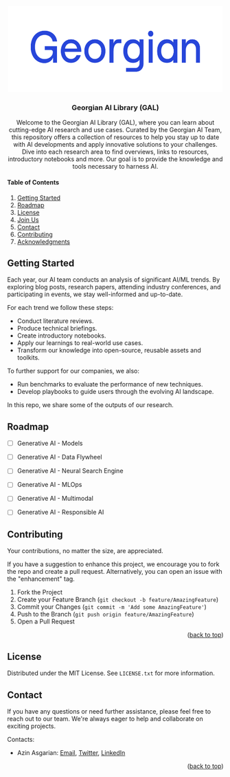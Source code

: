 <a name="readme-top"></a>

<!-- [![Contributors][contributors-shield]][contributors-url]
[![Forks][forks-shield]][forks-url]
[![Stargazers][stars-shield]][stars-url]
[![Issues][issues-shield]][issues-url]
[![MIT License][license-shield]][license-url]
[![LinkedIn][linkedin-shield]][linkedin-url] -->



<!-- PROJECT LOGO -->
<br />
<div align="center">
  <a href="https://georgian.io/platform/research-at-georgian/">
    <img src="images/georgian-logo.png" alt="Logo" width="500" height="200">
  </a>

  <h3 align="center">Georgian AI Library (GAL)</h3>

Welcome to the Georgian AI Library (GAL), where you can learn about cutting-edge AI research and use cases. Curated by the Georgian AI Team, this repository offers a collection of resources to help you stay up to date with AI developments and apply innovative solutions to your challenges. Dive into each research area to find overviews, links to resources, introductory notebooks and more. Our goal is to provide the knowledge and tools necessary to harness AI. 

<!--   <p align="center">
    <a href="https://github.com/othneildrew/Best-README-Template">View Demo</a>
    ·
    <a href="https://github.com/othneildrew/Best-README-Template/issues">Report Bug</a>
    ·
    <a href="https://github.com/othneildrew/Best-README-Template/issues">Request Feature</a>
  </p> -->
    
</div>



<!-- TABLE OF CONTENTS -->
#### Table of Contents
<ol>
    <li><a href="#getting-started">Getting Started</a></li>
    <li><a href="#roadmap">Roadmap</a></li>
    <li><a href="#license">License</a></li>
    <li><a href="#contributing">Join Us</a></li>
    <li><a href="#contact">Contact</a></li>
    <li><a href="#contributing">Contributing</a></li>
    <li><a href="#acknowledgments">Acknowledgments</a></li>
</ol>


<!-- GETTING STARTED -->
## Getting Started
Each year, our AI team conducts an analysis of significant AI/ML trends. By exploring blog posts, research papers, attending industry conferences, and participating in events, we stay well-informed and up-to-date.

For each trend we follow these steps:

- Conduct literature reviews.
- Produce technical briefings.
- Create introductory notebooks.
- Apply our learnings to real-world use cases. 
- Transform our knowledge into open-source, reusable assets and toolkits.

To further support for our companies, we also:

- Run benchmarks to evaluate the performance of new techniques.
- Develop playbooks to guide users through the evolving AI landscape.

In this repo, we share some of the outputs of our research.


<!-- ROADMAP -->
## Roadmap

- [ ] Generative AI - Models 
- [ ] Generative AI - Data Flywheel
- [ ] Generative AI - Neural Search Engine
- [ ] Generative AI - MLOps
- [ ] Generative AI - Multimodal
- [ ] Generative AI - Responsible AI


<!-- CONTRIBUTING -->
## Contributing
Your contributions, no matter the size, are appreciated.

If you have a suggestion to enhance this project, we encourage you to fork the repo and create a pull request. Alternatively, you can open an issue with the "enhancement" tag. 

1. Fork the Project
2. Create your Feature Branch (`git checkout -b feature/AmazingFeature`)
3. Commit your Changes (`git commit -m 'Add some AmazingFeature'`)
4. Push to the Branch (`git push origin feature/AmazingFeature`)
5. Open a Pull Request

<p align="right">(<a href="#readme-top">back to top</a>)</p>


<!-- LICENSE -->
## License

Distributed under the MIT License. See `LICENSE.txt` for more information.


<!-- CONTACT -->
## Contact
If you have any questions or need further assistance, please feel free to reach out to our team. We're always eager to help and collaborate on exciting projects.

Contacts: 
- Azin Asgarian: [Email](azin@georgian.io), [Twitter](https://twitter.com/azin_asg), [LinkedIn](https://www.linkedin.com/in/azin-asgarian/?originalSubdomain=ca)

<p align="right">(<a href="#readme-top">back to top</a>)</p>





<!-- MARKDOWN LINKS & IMAGES -->
<!-- https://www.markdownguide.org/basic-syntax/#reference-style-links -->
[contributors-shield]: https://img.shields.io/github/contributors/othneildrew/Best-README-Template.svg?style=for-the-badge
[contributors-url]: https://github.com/othneildrew/Best-README-Template/graphs/contributors
[forks-shield]: https://img.shields.io/github/forks/othneildrew/Best-README-Template.svg?style=for-the-badge
[forks-url]: https://github.com/othneildrew/Best-README-Template/network/members
[stars-shield]: https://img.shields.io/github/stars/othneildrew/Best-README-Template.svg?style=for-the-badge
[stars-url]: https://github.com/othneildrew/Best-README-Template/stargazers
[issues-shield]: https://img.shields.io/github/issues/othneildrew/Best-README-Template.svg?style=for-the-badge
[issues-url]: https://github.com/othneildrew/Best-README-Template/issues
[license-shield]: https://img.shields.io/github/license/othneildrew/Best-README-Template.svg?style=for-the-badge
[license-url]: https://github.com/othneildrew/Best-README-Template/blob/master/LICENSE.txt
[linkedin-shield]: https://img.shields.io/badge/-LinkedIn-black.svg?style=for-the-badge&logo=linkedin&colorB=555
[linkedin-url]: https://www.linkedin.com/company/georgian/mycompany/
[product-screenshot]: images/screenshot.png
[Next.js]: https://img.shields.io/badge/next.js-000000?style=for-the-badge&logo=nextdotjs&logoColor=white
[Next-url]: https://nextjs.org/
[React.js]: https://img.shields.io/badge/React-20232A?style=for-the-badge&logo=react&logoColor=61DAFB
[React-url]: https://reactjs.org/
[Vue.js]: https://img.shields.io/badge/Vue.js-35495E?style=for-the-badge&logo=vuedotjs&logoColor=4FC08D
[Vue-url]: https://vuejs.org/
[Angular.io]: https://img.shields.io/badge/Angular-DD0031?style=for-the-badge&logo=angular&logoColor=white
[Angular-url]: https://angular.io/
[Svelte.dev]: https://img.shields.io/badge/Svelte-4A4A55?style=for-the-badge&logo=svelte&logoColor=FF3E00
[Svelte-url]: https://svelte.dev/
[Laravel.com]: https://img.shields.io/badge/Laravel-FF2D20?style=for-the-badge&logo=laravel&logoColor=white
[Laravel-url]: https://laravel.com
[Bootstrap.com]: https://img.shields.io/badge/Bootstrap-563D7C?style=for-the-badge&logo=bootstrap&logoColor=white
[Bootstrap-url]: https://getbootstrap.com
[JQuery.com]: https://img.shields.io/badge/jQuery-0769AD?style=for-the-badge&logo=jquery&logoColor=white
[JQuery-url]: https://jquery.com 
